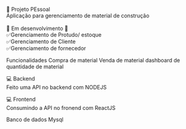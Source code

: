 🚀 Projeto PEssoal</br>
Aplicação para gerenciamento de material de construção</br>
</br>
🚧 Em desenvolvimento 🚧</br>
✅Gerenciamento de Protudo/ estoque </br>
✅Gerenciamento de Cliente</br>
✅Gerenciamento de fornecedor</br>

Funcionalidades 
Compra de material
Venda de material
dashboard de quantidade de material


💻 Backend </br>
Feito uma API no backend com NODEJS </br>

💻 Frontend</br>
Consumindo a API no fronend com ReactJS</br>

Banco de dados Mysql </br>

